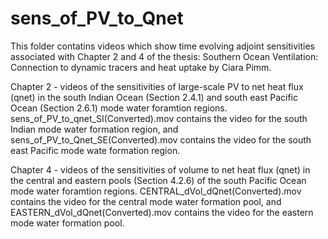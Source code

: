 # sens_of_PV_to_Qnet
This folder contatins videos which show time evolving adjoint sensitivities associated with Chapter 2 and 4 of the thesis: Southern Ocean Ventilation: Connection to dynamic tracers and heat uptake by Ciara Pimm.

Chapter 2 - videos of the sensitivities of large-scale PV to net heat flux (qnet) in the south Indian Ocean (Section 2.4.1) and south east Pacific Ocean (Section 2.6.1) mode water foramtion regions. sens_of_PV_to_qnet_SI(Converted).mov contains the video for the south Indian mode water formation region, and sens_of_PV_to_Qnet_SE(Converted).mov contains the video for the south east Pacific mode wate formation region. 

Chapter 4 - videos of the sensitivities of volume to net heat flux (qnet) in the central and eastern pools (Section 4.2.6) of the south Pacific Ocean mode water foramtion regions. CENTRAL_dVol_dQnet(Converted).mov contains the video for the central mode water formation pool, and EASTERN_dVol_dQnet(Converted).mov contains the video for the eastern mode water formation pool.
